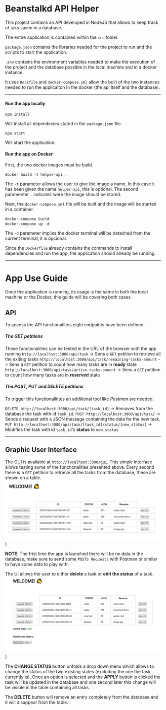 # Beanstalkd API Helper

This project contains an API developed in NodeJS that allows to keep track of taks saved in a database.

The entire application is contained within the `src` folder.

`package.json` contains the libraries needed for the project to run and the scripts to start the application.

`.env` contains the environment variables needed to make the execution of the project and the database possible in the local machine and in a docker instance.

It uses `Dockfile` and `docker-compose.yml` allow the built of the two instances needed to run the applicaiton in the docker (the api itself and the database).

--- 

#### Run the app locally

    npm install 
Will Install all dependecies stated in the `package.json` file.
    
    npm start
Will start the application.

#### Run the app on Docker
First, the two docker images must be build.

    docker build -t helper-api .
    
The `-t` parameter allows the user to give the image a name. In this case it has been given the name `helper-api`, this is optional. The second paramenter `.` indicates were the image should be stored.

Next, the `docker-compose.yml` file will be built and the image will be started in a container.

    docker-compose build
    docker-compose up -d

The `-d` parameter implies the docker terminal will be detached from the current terminal, it is opcional.

Since the `Dockerfile` already contains the commands to install dependencies and run the app, the application should already be running.

---

# App Use Guide

Once the application is running, its usage is the same in both the local machine or the Docker, this guide will be covering both cases.

## API

To access the API functionalities eight endpoints have been defined.

##### The GET petitions
These functionalities can be tested in the URL of the browser with the app running
`http://localhost:3000/api/task` -> Sens a `GET` petition to retrieve all the exiting tasks
`http://localhost:3000/api/task/remaining-tasks-amount` -> Sens a `GET` petition to count how many tasks are in **ready** state
`http://localhost:3000/api/task/active-tasks-amount` -> Sens a `GET` petition to count how many tasks are in **reserved** state

##### The POST, PUT and DELETE petitions
To trigger this functionalitites an additional tool like *Postman* are needed.

`DELETE http://localhost:3000/api/task/[task_id]` -> Removes from the database the task with id `task_id`.
`POST http://localhost:3000/api/task/` -> Sends a request with a JSON message containing the data for the new task.
`PUT http://localhost:3000/api/task/[task_id]/status/[new_status]` -> Modifies the task with id `task_id`'s **status** to `new_status`.

---

## Graphic User Interface

The GUI is available at `http://localhost:3000/gui`. This simple interface allows testing some of the functionalities presented above. 
Every second there is a `GET` petition to retrieve all the tasks from the database, these are shown on a table. 
![Graphic User Interface](./img/gui.PNG))

**NOTE**: The frist time the app is launched there will be no data in the database, make sure to send some `POSTS Requests` with Postman or similar to have some data to play with!

The UI allows the user to either **delete** a task or **edit the status** of a task. 
![Graphic User Interface](./img/modify.PNG))

The **CHANGE STATUS** button unfolds a drop down menu which allows to change the status of the two existing states (excluding the one the task currently is). Once an option is selected and the **APPLY** button is clicked the task will be updated in the database and one second later this change will be visible in the table containing all tasks.

The **DELETE** button will remove an entry completely from the database and it will disappear from the table.